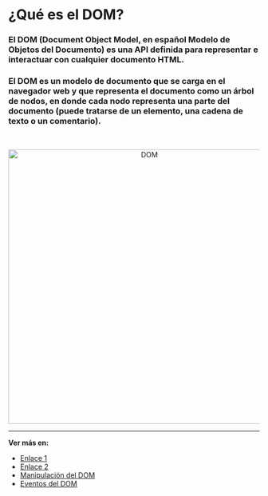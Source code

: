 # ¿Qué es el DOM?
### El **DOM** (Document Object Model, en español **Modelo de Objetos del Documento**) es una API definida para representar e interactuar con cualquier documento HTML.

### El DOM es un modelo de documento que se carga en el navegador web y que representa el documento como un árbol de nodos, en donde cada nodo representa una parte del documento (puede tratarse de un elemento, una cadena de texto o un comentario).

<br>

<p align='center'>
  <img src='https://www.freecodecamp.org/news/content/images/2021/09/Document.jpg' alt='DOM' width='550'>
</p>

----------

**Ver más en:**
- [Enlace 1](https://developer.mozilla.org/es/docs/Glossary/DOM)
- [Enlace 2](https://www.freecodecamp.org/espanol/news/que-es-el-dom-el-significado-del-modelo-de-objeto-de-documento-en-javascript/)
- [Manipulación del DOM](https://arielfuggini.com/javascript-definitivo-vol1/manipulando-el-dom/)
- [Eventos del DOM](https://arielfuggini.com/javascript-definitivo-vol1/eventos-del-dom/)
